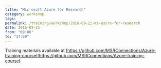 ```yaml
---
title: "Microsoft Azure for Research"
category: workshop
tags:
permalink: /training/workshop/2016-09-21-ms-azure-for-research
date: 2016-09-21
from: "09:00"
to: "17:00"
---
```


Training materials available at [https://github.com/MSRConnections/Azure-training-course](https://github.com/MSRConnections/Azure-training-course)